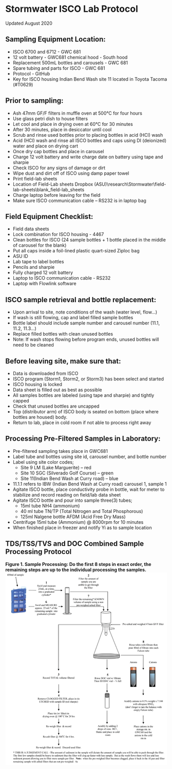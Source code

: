 # **Stormwater ISCO Lab Protocol**

Updated August 2020



## **Sampling Equipment Location:**

* ISCO 6700 and 6712 - GWC 681
* 12 volt battery - GWC681 chemical hood - South hood
* Replacement 500mL bottles and carousels - GWC 681
* Spare tubing and parts for ISCO - GWC 681
* Protocol - GitHub
* Key for ISCO housing Indian Bend Wash site 11 located in Toyota Tacoma (#T0629)


## **Prior to sampling:**

* Ash 47mm GF/F filters in muffle oven at 500°C for four hours
* Use glass petri dish to house filters
* Let cool and place in drying oven at 60°C for 30 minutes
* After 30 minutes, place in desiccator until cool
* Scrub and rinse used bottles prior to placing bottles in acid (HCl) wash
* Acid (HCl) wash and rinse all ISCO bottles and caps using DI (deionized) water and place on drying cart
* Once dry cap bottles and place in carousel 
* Charge 12 volt battery and write charge date on battery using tape and sharpie
* Check ISCO for any signs of damage or dirt
* Wipe dust and dirt off of ISCO using damp paper towel
* Print field-lab sheets 
* Location of Field-Lab sheets Dropbox (ASU)\research\Stormwater\field-lab-sheets\blank_field-lab_sheets 
* Charge laptop before leaving for the field
* Make sure ISCO communication cable – RS232 is in laptop bag


## **Field Equipment Checklist:**

* Field data sheets
* Lock combination for ISCO housing - 4467
* Clean bottles for ISCO (24 sample bottles + 1 bottle placed in the middle of carousel for the blank)
* Put all caps inside a foil-lined plastic quart-sized Ziploc bag
* ASU ID
* Lab tape to label bottles
* Pencils and sharpie
* Fully charged 12 volt battery
* Laptop to ISCO communication cable - RS232
* Laptop with Flowlink software


## **ISCO sample retrieval and bottle replacement:**

* Upon arrival to site, note conditions of the wash (water level, flow…)
* If wash is still flowing, cap and label filled sample bottles
* Bottle label should include sample number and carousel number (11.1, 11.2, 11.3…)
* Replace filled bottles with clean unused bottles
* Note:  If wash stops flowing before program ends, unused bottles will need to be cleaned


## **Before leaving site, make sure that:**

* Data is downloaded from ISCO
* ISCO program (Storm1, Storm2, or Storm3) has been select and started
* ISCO housing is locked
* Data sheet is filled out as best as possible
* All samples bottles are labeled (using tape and sharpie) and tightly capped
* Check that unused bottles are uncapped
* Top (distributor arm) of ISCO body is seated on bottom (place where bottles are housed) body.  
* Return to lab, place in cold room if not able to process right away


## **Processing Pre-Filtered Samples in Laboratory:**

* Pre-filtered sampling takes place in GWC681
* Label tube and bottles using site id, carousel number, and bottle number
* Label using site color codes;
    * Site 9 LM (Lake Marguerite) – red
    * Site 10 SGC (Silverado Golf Course) – green  
    * Site 11(Indian Bend Wash at Curry road) – blue 
* 11.1.1 refers to IBW (Indian Bend Wash at Curry road) carousel 1, sample 1
* Agitate ISCO bottle, place conductivity probe in bottle, wait for meter to stabilize and record reading on field/lab data sheet
* Agitate ISCO bottle and pour into sample three(3) tubes; 
    * 15ml tube NH4 (ammonium)
    * 40 ml tube TN/TP (Total Nitrogen and Total Phosphorous)
    * 125ml Nalgene bottle AFDM (Acid Free Dry Mass) 
* Centrifuge 15ml tube (Ammonium) @ 8000rpm for 10 minutes
* When finished place in freezer and notify Yi as to sample location

## **TDS/TSS/TVS and DOC Combined Sample Processing Protocol**

**Figure 1.  Sample Processing: Do the first 8 steps in exact order, the remaining steps are up to the individual processing the samples.**
![alt text](Images/Stormwater_ISCO_Lab_Fig1.PNG "Figure 1")
